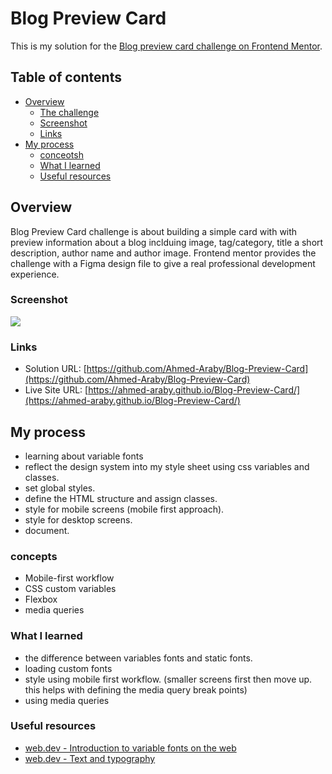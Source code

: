# Blog Preview Card

This is my solution for the [Blog preview card challenge on Frontend Mentor](https://www.frontendmentor.io/challenges/blog-preview-card-ckPaj01IcS). 

## Table of contents

- [Overview](#overview)
  - [The challenge](#the-challenge)
  - [Screenshot](#screenshot)
  - [Links](#links)
- [My process](#my-process)
  - [conceotsh](#concepts)
  - [What I learned](#what-i-learned)
  - [Useful resources](#useful-resources)


## Overview

Blog Preview Card challenge is about building a simple card with with preview information about a blog inclduing image, tag/category, title a short description, author name and author image. Frontend mentor provides the challenge with a Figma design file to give a real professional development experience.

### Screenshot

![](./screenshot.jpg)

### Links

- Solution URL: [https://github.com/Ahmed-Araby/Blog-Preview-Card](https://github.com/Ahmed-Araby/Blog-Preview-Card)
- Live Site URL: [https://ahmed-araby.github.io/Blog-Preview-Card/](https://ahmed-araby.github.io/Blog-Preview-Card/)

## My process
- learning about variable fonts
- reflect the design system into my style sheet using css variables and classes.
- set global styles.
- define the HTML structure and assign classes.
- style for mobile screens (mobile first approach).
- style for desktop screens.
- document.

### concepts

- Mobile-first workflow
- CSS custom variables
- Flexbox
- media queries


### What I learned
* the difference between variables fonts and static fonts.
* loading custom fonts
* style using mobile first workflow. (smaller screens first then move up. this helps with defining the media query break points)
* using media queries

### Useful resources
- [web.dev - Introduction to variable fonts on the web](https://web.dev/articles/variable-fonts)
- [web.dev - Text and typography](https://web.dev/learn/css/typography)
